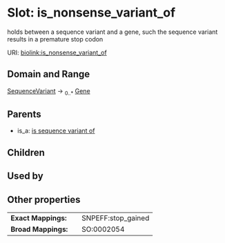 
# Slot: is_nonsense_variant_of


holds between a sequence variant and a gene, such the sequence variant results in a premature stop codon

URI: [biolink:is_nonsense_variant_of](https://w3id.org/biolink/vocab/is_nonsense_variant_of)


## Domain and Range

[SequenceVariant](SequenceVariant.md) &#8594;  <sub>0..*</sub> [Gene](Gene.md)

## Parents

 *  is_a: [is sequence variant of](is_sequence_variant_of.md)

## Children


## Used by


## Other properties

|  |  |  |
| --- | --- | --- |
| **Exact Mappings:** | | SNPEFF:stop_gained |
| **Broad Mappings:** | | SO:0002054 |


